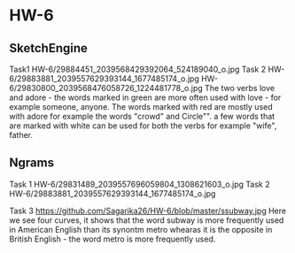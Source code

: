 # HW-6

<h2> SketchEngine </h2>
Task1
  <a> HW-6/29884451_2039568429392064_524189040_o.jpg </a>
Task 2
 <a> HW-6/29883881_2039557629393144_1677485174_o.jpg </a>
 <a> HW-6/29830800_2039568476058726_1224481778_o.jpg </a>
The two verbs love and adore - the words marked in green are more often used with love - for example someone, anyone. The words marked with red are mostly used with adore for example the words "crowd" and Circle"". a few words that are marked with white can be used for both the verbs for example "wife", father.

<h2>  Ngrams </h2>
Task 1
<a> HW-6/29831489_2039557696059804_1308621603_o.jpg </a>
Task 2
<a> HW-6/29883881_2039557629393144_1677485174_o.jpg </a>

Task 3
 <a> https://github.com/Sagarika26/HW-6/blob/master/ssubway.jpg </a>
Here we see four curves, it shows that the word subway is more frequently used in American English than its synontm metro whearas it is the opposite in British English - the word metro is more frequently used.

